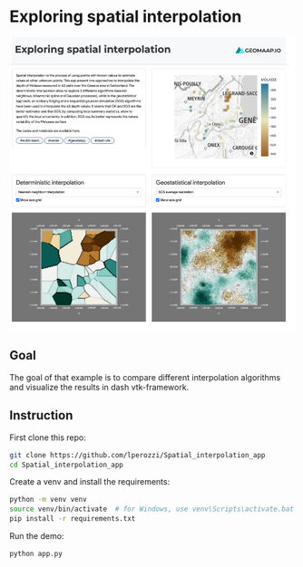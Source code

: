 # Exploring spatial interpolation

![A demo of the spatial-interpolation app](./demo.png)

## Goal

The goal of that example is to compare different interpolation algorithms and visualize the results in dash vtk-framework.

## Instruction

First clone this repo:

``` bash
git clone https://github.com/lperozzi/Spatial_interpolation_app
cd Spatial_interpolation_app
```

Create a venv and install the requirements:
```bash
python -m venv venv
source venv/bin/activate  # for Windows, use venv\Scripts\activate.bat
pip install -r requirements.txt
```

Run the demo:
```bash
python app.py
